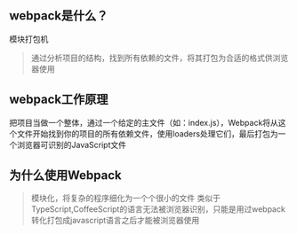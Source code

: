 ## webpack是什么？

模块打包机

> 通过分析项目的结构，找到所有依赖的文件，将其打包为合适的格式供浏览器使用

## webpack工作原理 ##

把项目当做一个整体，通过一个给定的主文件（如：index.js），Webpack将从这个文件开始找到你的项目的所有依赖文件，使用loaders处理它们，最后打包为一个浏览器可识别的JavaScript文件


## 为什么使用Webpack ##

> 模块化，将复杂的程序细化为一个个很小的文件
> 类似于TypeScript,CoffeeScript的语言无法被浏览器识别，只能是用过webpack转化打包成javascript语言之后才能被浏览器使用



